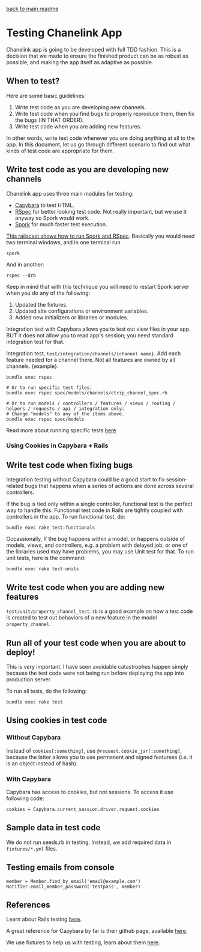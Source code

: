 [back to main readme](https://github.com/jaycode/chanelink)

# Testing Chanelink App

Chanelink app is going to be developed with full TDD fashion. This is a decision that we made to
ensure the finished product can be as robust as possible, and making the app itself as adaptive as
possible.

## When to test?

Here are some basic guidelines:

1. Write test code as you are developing new channels.
2. Write test code when you find bugs to properly reproduce them, then fix the bugs (IN THAT ORDER).
3. Write test code when you are adding new features.

In other words, write test code whenever you are doing anything at all to the app. In this document,
let us go through different scenario to find out what kinds of test code are appropriate for them.

## Write test code as you are developing new channels

Chanelink app uses three main modules for testing:

- [Capybara](https://github.com/jnicklas/capybara) to test HTML.
- [RSpec](https://github.com/rspec/rspec-rails) for better looking test code. Not really important,
  but we use it anyway so Spork would work.
- [Spork](https://github.com/sporkrb/spork-rails) for much faster test execution.

[This railscast shows how to run Spork and RSpec](http://railscasts.com/episodes/285-spork). Basically you would
need two terminal windows, and in one terminal run
```
spork
```

And in another:
```
rspec --drb
```

Keep in mind that with this technique you will need to restart Spork server when you do any of the following:

1. Updated the fixtures.
2. Updated site configurations or environment variables.
3. Added new initializers or libraries or modules.

Integration test with Capybara allows you to test out
view files in your app. BUT it does not allow you to read app's session; you need standard integration test
for that.

Integration test, `test/integration/channels/{channel name}`. Add each feature needed for a channel
there. Not all features are owned by all channels. {example}.

```
bundle exec rspec

# Or to run specific test files:
bundle exec rspec spec/models/channels/ctrip_channel_spec.rb

# Or to run models / controllers / features / views / routing / helpers / requests / api / integration only:
# Change "models" to any of the items above.
bundle exec rspec spec/models

```

Read more about running specific tests [here](http://flavio.castelli.name/2010/05/28/rails_execute_single_test/)

### Using Cookies in Capybara + Rails

## Write test code when fixing bugs

Integration testing without Capybara could be a good start to fix session-related bugs that happens when
a series of actions are done across several controllers.

If the bug is tied only within a single controller, functional test is the perfect way to handle this.
Functional test code in Rails are tightly coupled with controllers in the app. To run functional test, do:

```
bundle exec rake test:functionals
```

Occassionally, If the bug happens within a model, or happens outside of models, views, and controllers, 
e.g. a problem with delayed job, or one of the libraries used may have problems, you may use Unit test
for that. To run unit tests, here is the command:

```
bundle exec rake test:units
```

## Write test code when you are adding new features

`test/unit/property_channel_test.rb` is a good example on how a test code is created to test out behaviors of a
new feature in the model `property_channel`.

## Run all of your test code when you are about to deploy!

This is very important. I have seen avoidable catastrophes happen simply because the test code were not
being run before deploying the app into production server.

To run all tests, do the following:

```
bundle exec rake test
```

## Using cookies in test code

### Without Capybara

Instead of `cookies[:something]`, use `@request.cookie_jar[:something]`, because the latter allows you
to use permanent and signed featuress (i.e. it is an object instead of hash).

### With Capybara

Capybara has access to cookies, but not sessions. To access it use following code:

```
cookies = Capybara.current_session.driver.request.cookies
```

## Sample data in test code

We do not run seeds.rb in testing. Instead, we add required data in `fixtures/*.yml` files.

## Testing emails from console

```
member = Member.find_by_email('email@example.com')
Notifier.email_member_password('testpass', member)
```

## References

Learn about Rails testing [here](http://guides.rubyonrails.org/v3.2.21/testing.html).

A great reference for Capybara by far is their github page, available [here](https://github.com/jnicklas/capybara).

We use fixtures to help us with testing, learn about them [here](http://api.rubyonrails.org/classes/ActiveRecord/FixtureSet.html).